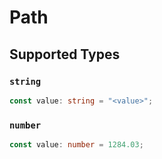 # Path


## Supported Types

### `string`

```typescript
const value: string = "<value>";
```

### `number`

```typescript
const value: number = 1284.03;
```

